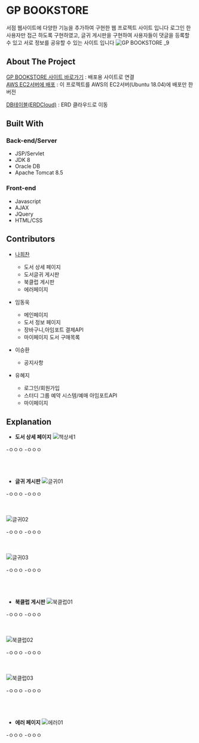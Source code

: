 <!--
유저아이디 qwer
유저비밀번호 qwerqwer

유저아이디 qwer1234
유저비밀번호 qwer1234!
-->  

# GP BOOKSTORE

서점 웹사이트에 다양한 기능을 추가하여 구현한 웹 프로젝트 사이트 입니다 로그인 한 사용자만 접근 하도록 구현하였고, 글귀 게시판을 구현하여 사용자들이 댓글을 등록할 수 있고 서로 정보를 공유할 수 있는 사이트 입니다
![GP BOOKSTORE _9](https://user-images.githubusercontent.com/52989474/103339444-c0957d80-4ac4-11eb-9427-fe73ee69b720.png)

## About The Project

[GP BOOKSTORE 사이트 바로가기](http://rclass.iptime.org:9999/20AM_Semi/index.jsp) : 배포용 사이트로 연결  
[AWS EC2서버에 배포](http://54.180.118.180:8080/SemiHeechan/) : 이 프로젝트를 AWS의 EC2서버(Ubuntu 18.04)에 배포만 한 버전    

[DB테이블(ERDCloud)](https://www.erdcloud.com/d/h7QHAaDNFmTKoMrW7) : ERD 클라우드로 이동

## Built With

### Back-end/Server

- JSP/Servlet
- JDK 8
- Oracle DB
- Apache Tomcat 8.5
    
### Front-end

- Javascript
- AJAX
- JQuery
- HTML/CSS

## Contributors

- [나희찬](https://github.com/naheechan)
  - 도서 상세 페이지
  - 도서글귀 게시판
  - 북클럽 게시판
  - 에러페이지
  
- 임동욱
  - 메인페이지
  - 도서 정보 페이지
  - 장바구니,아임포트 결제API
  - 마이페이지 도서 구매목록
- 이승환
  - 공지사항
- 유혜지
  - 로그인/회원가입
  - 스터디 그룹 예약 시스템/예매 아임포트API
  - 마이페이지

## Explanation

- **도서 상세 페이지**
![책상세1](https://user-images.githubusercontent.com/33804909/112339228-d355d200-8d02-11eb-8a65-661ad3caf205.PNG)

-ㅇㅇㅇ
-ㅇㅇㅇ<br><br><br><br>

- **글귀 게시판**
![글귀01](https://user-images.githubusercontent.com/33804909/112339278-dc46a380-8d02-11eb-8fcc-60ef6a125119.PNG)

-ㅇㅇㅇ
-ㅇㅇㅇ<br><br><br>

![글귀02](https://user-images.githubusercontent.com/33804909/112339301-e1a3ee00-8d02-11eb-972b-792398be8142.PNG)

-ㅇㅇㅇ
-ㅇㅇㅇ<br><br><br>

![글귀03](https://user-images.githubusercontent.com/33804909/112339320-e49ede80-8d02-11eb-9bab-51528a954bec.PNG)

-ㅇㅇㅇ
-ㅇㅇㅇ<br><br><br><br>

- **북클럽 게시판**
![북클럽01](https://user-images.githubusercontent.com/33804909/112339335-e8cafc00-8d02-11eb-9e36-c387c7808da2.PNG)

-ㅇㅇㅇ
-ㅇㅇㅇ<br><br><br>

![북클럽02](https://user-images.githubusercontent.com/33804909/112339359-ecf71980-8d02-11eb-8d63-f3fae74d2d92.PNG)

-ㅇㅇㅇ
-ㅇㅇㅇ<br><br><br>

![북클럽03](https://user-images.githubusercontent.com/33804909/112339373-eff20a00-8d02-11eb-99ed-472c3d90bdae.PNG)

-ㅇㅇㅇ
-ㅇㅇㅇ<br><br><br><br>

- **에러 페이지**
![에러01](https://user-images.githubusercontent.com/33804909/112339388-f3859100-8d02-11eb-81ac-666084eb1e11.PNG)

-ㅇㅇㅇ
-ㅇㅇㅇ<br><br><br><br>

